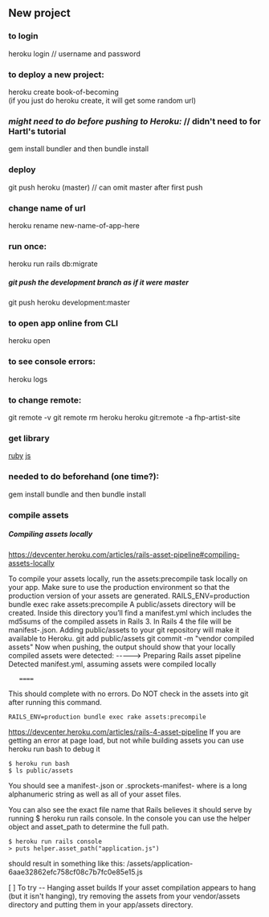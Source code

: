 ## New project

### to login
heroku login   // username and password  

### to deploy a new project:
heroku create book-of-becoming  
(if you just do heroku create, it will get some random url)

### *might need to do before pushing to Heroku:*  // didn't need to for Hartl's tutorial
gem install bundler
 and then
bundle install

### deploy
git push heroku (master)    // can omit master after first push

### change name of url
heroku rename new-name-of-app-here

### run once:
heroku run rails db:migrate

##### git push the development branch as if it were master
git push heroku development:master  

### to open app online from CLI
heroku open

### to see console errors:
heroku logs

### to change remote:
git remote -v
git remote rm heroku
heroku git:remote -a fhp-artist-site


### get library
[ruby](https://github.com/unsplash/unsplash_rb)
[js](https://github.com/unsplash/unsplash_js)

### needed to do beforehand (one time?):
gem install bundle
and then
bundle install

### compile assets
##### Compiling assets locally
https://devcenter.heroku.com/articles/rails-asset-pipeline#compiling-assets-locally

To compile your assets locally, run the assets:precompile task locally on your app. Make sure to use the production environment so that the production version of your assets are generated.
RAILS_ENV=production bundle exec rake assets:precompile
A public/assets directory will be created. Inside this directory you’ll find a manifest.yml which includes the md5sums of the compiled assets in Rails 3. In Rails 4 the file will be manifest-<md5 hash>.json. Adding public/assets to your git repository will make it available to Heroku.
git add public/assets
git commit -m "vendor compiled assets"
Now when pushing, the output should show that your locally compiled assets were detected:
-----> Preparing Rails asset pipeline
       Detected manifest.yml, assuming assets were compiled locally


       ====





This should complete with no errors. Do NOT check in the assets into git after running this command.
````
RAILS_ENV=production bundle exec rake assets:precompile
````

https://devcenter.heroku.com/articles/rails-4-asset-pipeline
If you are getting an error at page load, but not while building assets you can use heroku run bash to debug it
````
$ heroku run bash
$ ls public/assets
````
You should see a manifest-<digest>.json or .sprockets-manifest-<digest> where <digest> is a long alphanumeric string as well as all of your asset files.

You can also see the exact file name that Rails believes it should serve by running $ heroku run rails console. In the console you can use the helper object and asset_path to determine the full path.
````
$ heroku run rails console
> puts helper.asset_path("application.js")
````
should result in something like this:
/assets/application-6aae32862efc758cf08c7b7fc0e85e15.js

[ ] To try --  Hanging asset builds
If your asset compilation appears to hang (but it isn't hanging), try removing the assets from your vendor/assets directory and putting them in your app/assets directory.
